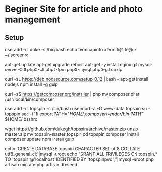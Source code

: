 # Beginer Site for article and photo management

## Setup

useradd -m duke -s /bin/bash
echo termcapinfo xterm ti@:te@ > ~/.screenrc

apt-get update
apt-get upgrade
reboot
apt-get -y install nginx git mysql-server-5.6 php5-cli php5-fpm php5-mysql php5-gd unzip

curl -sL https://deb.nodesource.com/setup_0.12 | bash -
apt-get install nodejs
npm install -g gulp

curl -sS https://getcomposer.org/installer | php
mv composer.phar /usr/local/bin/composer

useradd -m topspin -s /bin/bash
usermod -a -G www-data topspin
su - topspin
sed -i '1i export PATH="$HOME/.composer/vendor/bin:$PATH"' $HOME/.bashrc

wget https://github.com/dukegh/topspin/archive/master.zip
unzip master.zip
mv topspin-master topspin
cd topspin
composer install
composer update
npm install
gulp

echo 'CREATE DATABASE topspin CHARACTER SET utf8 COLLATE utf8_general_ci;'|mysql -uroot
echo "GRANT ALL PRIVILEGES ON topspin.* TO 'topspin'@'localhost' IDENTIFIED BY 'topspinpwd';"|mysql -uroot
php artisan migrate
php artisan db:seed

